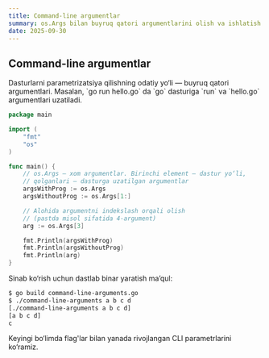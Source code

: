 ```yaml
---
title: Command-line argumentlar
summary: os.Args bilan buyruq qatori argumentlarini olish va ishlatish.
date: 2025-09-30
---
```


## Command-line argumentlar

<div class="my-md-content">
Dasturlarni parametrizatsiya qilishning odatiy yo‘li — buyruq qatori argumentlari. Masalan, `go run hello.go` da `go` dasturiga `run` va `hello.go` argumentlari uzatiladi.

```go
package main

import (
    "fmt"
    "os"
)

func main() {
    // os.Args — xom argumentlar. Birinchi element — dastur yo‘li,
    // qolganlari — dasturga uzatilgan argumentlar
    argsWithProg := os.Args
    argsWithoutProg := os.Args[1:]

    // Alohida argumentni indekslash orqali olish
    // (pastda misol sifatida 4-argument)
    arg := os.Args[3]

    fmt.Println(argsWithProg)
    fmt.Println(argsWithoutProg)
    fmt.Println(arg)
}
```

Sinab ko‘rish uchun dastlab binar yaratish ma’qul:
```bash
$ go build command-line-arguments.go
$ ./command-line-arguments a b c d
[./command-line-arguments a b c d]
[a b c d]
c
```

Keyingi bo‘limda flag'lar bilan yanada rivojlangan CLI parametrlarini ko‘ramiz.
</div>
